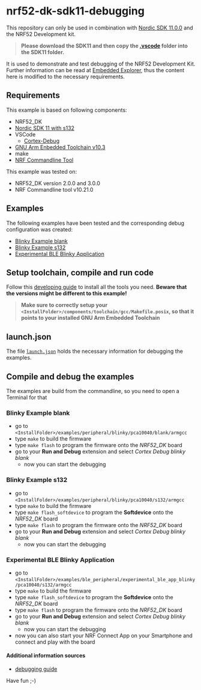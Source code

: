# nrf52-dk-sdk11-debugging

This repository can only be used in combination with [Nordic SDK 11.0.0](https://www.nordicsemi.com/Products/Development-software/nRF5-SDK/Download#infotabs) and the NRF52 Development kit.

> **Please download the SDK11 and then copy the [.vscode](./.vscode) folder into the SDK11 folder.**


It is used to demonstrate and test debugging of the NRF52 Development Kit.
Further information can be read at [Embedded Explorer](https://embeddedexplorer.com/nrf52-debug-vscode/), thus the content here is modified to the necessary requirements.

## Requirements

This example is based on following components:

- NRF52_DK
- [Nordic SDK 11 with s132](https://www.nordicsemi.com/Products/Development-software/nRF5-SDK/Download#infotabs)
- VSCode
    - [Cortex-Debug](https://marketplace.visualstudio.com/items?itemName=marus25.cortex-debug)
- [GNU Arm Enbedded Toolchain v10.3](https://developer.arm.com/downloads/-/gnu-rm)
- make 
- [NRF Commandline Tool](https://www.nordicsemi.com/Products/Development-tools/nrf-command-line-tools/download)

This example was tested on: 
- NRF52_DK version 2.0.0 and 3.0.0
- NRF Commandline tool v10.21.0

## Examples

The following examples have been tested and the corresponding debug configuration was created:

- [Blinky Example blank](https://infocenter.nordicsemi.com/topic/com.nordic.infocenter.sdk5.v11.0.0/gpio_example.html)
- [Blinky Example s132](https://infocenter.nordicsemi.com/topic/com.nordic.infocenter.sdk5.v11.0.0/gpio_example.html)
- [Experimental BLE Blinky Application](https://infocenter.nordicsemi.com/topic/com.nordic.infocenter.sdk5.v11.0.0/ble_sdk_app_blinky.html)

## Setup toolchain, compile and run code

Follow this [developing guide](https://embeddedexplorer.com/nrf52-gcc-tutorial/) to install all the tools you need. 
**Beware that the versions might be different to this example!**

>  **Make sure to correctly setup your `<InstallFolder>/components/toolchain/gcc/Makefile.posix`, so that it points to your installed GNU Arm Embedded Toolchain**

## launch.json

The file [`launch.json`](./.vscode/launch.json) holds the necessary information for debugging the examples.

## Compile and debug the examples

The examples are build from the commandline, so you need to open a Terminal for that

### Blinky Example blank

- go to `<InstallFolder>/examples/peripheral/blinky/pca10040/blank/armgcc`
- type `make` to build the firmware
- type `make flash` to program the firmware onto the *NRF52_DK* board
- go to your **Run and Debug** extension and select *Cortex Debug blinky blank* 
    - now you can start the debugging

### Blinky Example s132

- go to `<InstallFolder>/examples/peripheral/blinky/pca10040/s132/armgcc`
- type `make` to build the firmware
- type `make flash_softdevice` to program the **Softdevice** onto the *NRF52_DK* board
- type `make flash` to program the firmware onto the *NRF52_DK* board
- go to your **Run and Debug** extension and select *Cortex Debug blinky blank* 
    - now you can start the debugging

### Experimental BLE Blinky Application

- go to `<InstallFolder>/examples/ble_peripheral/experimental_ble_app_blinky/pca10040/s132/armgcc`
- type `make` to build the firmware
- type `make flash_softdevice` to program the **Softdevice** onto the *NRF52_DK* board
- type `make flash` to program the firmware onto the *NRF52_DK* board
- go to your **Run and Debug** extension and select *Cortex Debug blinky blank* 
    - now you can start the debugging
- now you can also start your NRF Connect App on your Smartphone and connect and play with the board

#### Additional information sources

- [debugging guide](https://embeddedexplorer.com/nrf52-debug-vscode/)

                 
Have fun ;-) 



